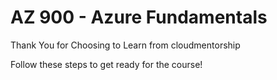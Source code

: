 # AZ 900 - Azure Fundamentals
Thank You for Choosing to Learn from cloudmentorship

Follow these steps to get ready for the course!

